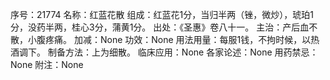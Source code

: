 序号：21774
名称：红蓝花散
组成：红蓝花1分，当归半两（锉，微炒），琥珀1分，没药半两，桂心3分，蒲黄1分。
出处：《圣惠》卷八十一。
主治：产后血不散，小腹疼痛。
加减：None
功效：None
用法用量：每服1钱，不拘时候，以热酒调下。
制备方法：上为细散。
临床应用：None
各家论述：None
用药禁忌：None
附注：None
